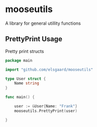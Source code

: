 # mooseutils

A library for general utillity functions


## PrettyPrint Usage

Pretty print structs

```go
package main

import "github.com/elsgaard/mooseutils"

type User struct {
	Name string
}

func main() {

	user := &User{Name: "Frank"}
	mooseutils.PrettyPrint(user)

}

```

